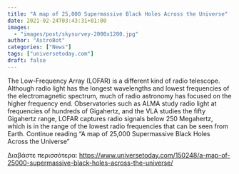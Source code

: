 ```yaml
---
title: "A map of 25,000 Supermassive Black Holes Across the Universe"
date: 2021-02-24T03:43:31+01:00
images:
  - "images/post/skysurvey-2000x1200.jpg"
author: "AstroBot"
categories: ["News"]
tags: ["universetoday.com"]
draft: false
---
```


The Low-Frequency Array (LOFAR) is a different kind of radio telescope. Although radio light has the longest wavelengths and lowest frequencies of the electromagnetic spectrum, much of radio astronomy has focused on the higher frequency end. Observatories such as ALMA study radio light at frequencies of hundreds of Gigahertz, and the VLA studies the fifty Gigahertz range, LOFAR captures radio signals below 250 Megahertz, which is in the range of the lowest radio frequencies that can be seen from Earth. Continue reading “A map of 25,000 Supermassive Black Holes Across the Universe” 

Διαβάστε περισσότερα: https://www.universetoday.com/150248/a-map-of-25000-supermassive-black-holes-across-the-universe/
